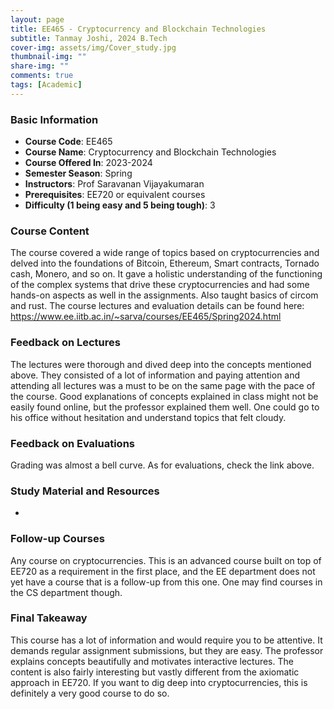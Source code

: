 ```yaml
---
layout: page
title: EE465 - Cryptocurrency and Blockchain Technologies
subtitle: Tanmay Joshi, 2024 B.Tech
cover-img: assets/img/Cover_study.jpg
thumbnail-img: ""
share-img: ""
comments: true
tags: [Academic]
---
```


### Basic Information

- **Course Code**: EE465
- **Course Name**: Cryptocurrency and Blockchain Technologies
- **Course Offered In**: 2023-2024
- **Semester Season**: Spring
- **Instructors**: Prof Saravanan Vijayakumaran
- **Prerequisites**: EE720 or equivalent courses
- **Difficulty (1 being easy and 5 being tough)**: 3

### Course Content
The course covered a wide range of topics based on cryptocurrencies and delved into the foundations of Bitcoin, Ethereum, Smart contracts, Tornado cash, Monero, and so on. It gave a holistic understanding of the functioning of the complex systems that drive these cryptocurrencies and had some hands-on aspects as well in the assignments. Also taught basics of circom and rust. The course lectures and evaluation details can be found here: https://www.ee.iitb.ac.in/~sarva/courses/EE465/Spring2024.html

### Feedback on Lectures
The lectures were thorough and dived deep into the concepts mentioned above. They consisted of a lot of information and paying attention and attending all lectures was a must to be on the same page with the pace of the course. Good explanations of concepts explained in class might not be easily found online, but the professor explained them well. One could go to his office without hesitation and understand topics that felt cloudy.

### Feedback on Evaluations
Grading was almost a bell curve. As for evaluations, check the link above.

### Study Material and Resources
-

### Follow-up Courses
Any course on cryptocurrencies. This is an advanced course built on top of EE720 as a requirement in the first place, and the EE department does not yet have a course that is a follow-up from this one. One may find courses in the CS department though.

### Final Takeaway
This course has a lot of information and would require you to be attentive. It demands regular assignment submissions, but they are easy. The professor explains concepts beautifully and motivates interactive lectures. The content is also fairly interesting but vastly different from the axiomatic approach in EE720. If you want to dig deep into cryptocurrencies, this is definitely a very good course to do so.

